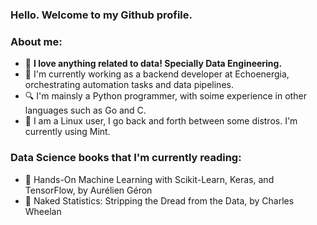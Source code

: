 
<!--
**vgs2/vgs2** is a ✨ _special_ ✨ repository because its `README.md` (this file) appears on your GitHub profile.

Here are some ideas to get you started:

- 🔭 I’m currently working on ...
- 🌱 I’m currently learning ...
- 👯 I’m looking to collaborate on ...
- 🤔 I’m looking for help with ...
- 💬 Ask me about ...
- 📫 How to reach me: ...
- 😄 Pronouns: ...
- ⚡ Fun fact: ...
-->
### Hello. Welcome to my Github profile.

### About me:
- 🌱 **I love anything related to data! Specially Data Engineering.**
- 👷‍ I'm currently working as a backend developer at Echoenergia, orchestrating automation tasks and data pipelines.
- 🔍 I'm mainsly a Python programmer, with soime experience in other languages such as Go and C.
- 📂 I am a Linux user, I go back and forth between some distros. I'm currently using Mint.

### Data Science books that I'm currently reading:
- 📖 Hands-On Machine Learning with Scikit-Learn, Keras, and TensorFlow, by Aurélien Géron
- 📖 Naked Statistics: Stripping the Dread from the Data, by Charles Wheelan 

